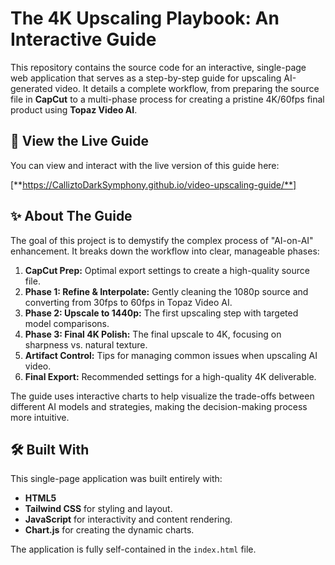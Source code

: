 # The 4K Upscaling Playbook: An Interactive Guide

This repository contains the source code for an interactive, single-page web application that serves as a step-by-step guide for upscaling AI-generated video. It details a complete workflow, from preparing the source file in **CapCut** to a multi-phase process for creating a pristine 4K/60fps final product using **Topaz Video AI**.

## 🚀 View the Live Guide

You can view and interact with the live version of this guide here:

[**https://CalliztoDarkSymphony.github.io/video-upscaling-guide/**]

## ✨ About The Guide

The goal of this project is to demystify the complex process of "AI-on-AI" enhancement. It breaks down the workflow into clear, manageable phases:

1. **CapCut Prep:** Optimal export settings to create a high-quality source file.
2. **Phase 1: Refine & Interpolate:** Gently cleaning the 1080p source and converting from 30fps to 60fps in Topaz Video AI.
3. **Phase 2: Upscale to 1440p:** The first upscaling step with targeted model comparisons.
4. **Phase 3: Final 4K Polish:** The final upscale to 4K, focusing on sharpness vs. natural texture.
5. **Artifact Control:** Tips for managing common issues when upscaling AI video.
6. **Final Export:** Recommended settings for a high-quality 4K deliverable.

The guide uses interactive charts to help visualize the trade-offs between different AI models and strategies, making the decision-making process more intuitive.

## 🛠️ Built With

This single-page application was built entirely with:

* **HTML5**
* **Tailwind CSS** for styling and layout.
* **JavaScript** for interactivity and content rendering.
* **Chart.js** for creating the dynamic charts.

The application is fully self-contained in the `index.html` file.